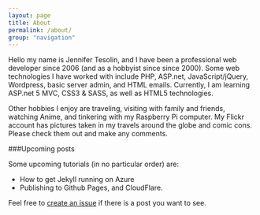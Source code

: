 ```yaml
---
layout: page
title: About
permalink: /about/
group: "navigation"
---
```


Hello my name is Jennifer Tesolin, and I have been a professional web developer since 2006 (and as a hobbyist since since 2000). Some web technologies I have worked with include PHP, ASP.net, JavaScript/jQuery, Wordpress, basic server admin, and HTML emails. Currently, I am learning ASP.net 5 MVC, CSS3 & SASS, as well as HTML5 technologies.

Other hobbies I enjoy are traveling, visiting with family and friends, watching Anime, and tinkering with my Raspberry Pi computer. My Flickr account has pictures taken in my travels around the globe and comic cons. Please check them out and make any comments.

###Upcoming posts

Some upcoming tutorials (in no particular order) are:

* How to get Jekyll running on Azure
* Publishing to Github Pages, and CloudFlare.

Feel free to [create an issue](https://github.com/jennifert/jekyll-site/issues) if there is a post you want to see.